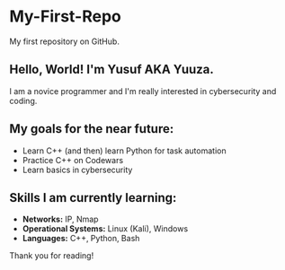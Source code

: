 # My-First-Repo
My first repository on GitHub.

## Hello, World! I'm Yusuf AKA Yuuza.
I am a novice programmer and I'm really interested in cybersecurity and coding.

## My goals for the near future:
- Learn C++ (and then) learn Python for task automation
- Practice C++ on Codewars
- Learn basics in cybersecurity

## Skills I am currently learning:
- **Networks:** IP, Nmap
- **Operational Systems:** Linux (Kali), Windows
- **Languages:** C++, Python, Bash

Thank you for reading!
